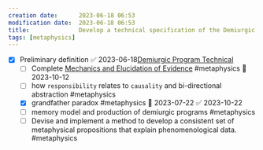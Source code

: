 ```yaml
---
creation date:		2023-06-18 06:53
modification date:	2023-06-18 06:53
title: 				Develop a technical specification of the Demiurgic Program
tags: [metaphysics]
---
```

- [x] Preliminary definition ✅ 2023-06-18[Demiurgic Program Technical](Demiurgic%20Program%20Technical.md)
	- [ ] Complete [Mechanics and Elucidation of Evidence](Mechanics%20and%20Elucidation%20of%20Evidence.md) #metaphysics 📅 2023-10-12
	- [ ] how `responsibility` relates to `causality` and bi-directional  abstraction #metaphysics
	- [x] grandfather paradox #metaphysics 📅 2023-07-22 ✅ 2023-10-22
	- [ ] memory model and production of demiurgic programs #metaphysics
	- [ ] Devise and implement a method to develop a consistent set of metaphysical  propositions that explain phenomenological data. #metaphysics